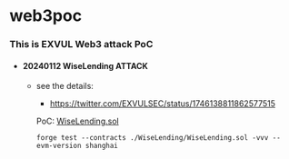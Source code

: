 # web3poc


### This is EXVUL Web3 attack PoC 

- #### 20240112 WiseLending  ATTACK 
  - see the details:
    -  https://twitter.com/EXVULSEC/status/1746138811862577515
    
    PoC: [WiseLending.sol](./WiseLending/WiseLending.sol)
    ```
    forge test --contracts ./WiseLending/WiseLending.sol -vvv --evm-version shanghai
    ```
